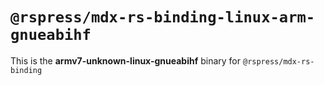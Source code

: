 # `@rspress/mdx-rs-binding-linux-arm-gnueabihf`

This is the **armv7-unknown-linux-gnueabihf** binary for `@rspress/mdx-rs-binding`
